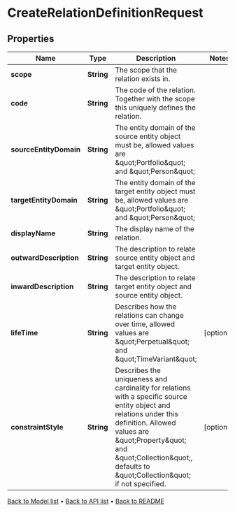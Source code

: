 

# CreateRelationDefinitionRequest


## Properties

| Name | Type | Description | Notes |
|------------ | ------------- | ------------- | -------------|
|**scope** | **String** | The scope that the relation exists in. |  |
|**code** | **String** | The code of the relation. Together with the scope this uniquely defines the relation. |  |
|**sourceEntityDomain** | **String** | The entity domain of the source entity object must be, allowed values are \&quot;Portfolio\&quot; and \&quot;Person\&quot; |  |
|**targetEntityDomain** | **String** | The entity domain of the target entity object must be, allowed values are \&quot;Portfolio\&quot; and \&quot;Person\&quot; |  |
|**displayName** | **String** | The display name of the relation. |  |
|**outwardDescription** | **String** | The description to relate source entity object and target entity object. |  |
|**inwardDescription** | **String** | The description to relate target entity object and source entity object. |  |
|**lifeTime** | **String** | Describes how the relations can change over time, allowed values are \&quot;Perpetual\&quot; and \&quot;TimeVariant\&quot; |  [optional] |
|**constraintStyle** | **String** | Describes the uniqueness and cardinality for relations with a specific source entity object and relations under this definition. Allowed values are \&quot;Property\&quot; and \&quot;Collection\&quot;, defaults to \&quot;Collection\&quot; if not specified. |  [optional] |



[Back to Model list](../README.md#documentation-for-models) &#8226; [Back to API list](../README.md#documentation-for-api-endpoints) &#8226; [Back to README](../README.md)


